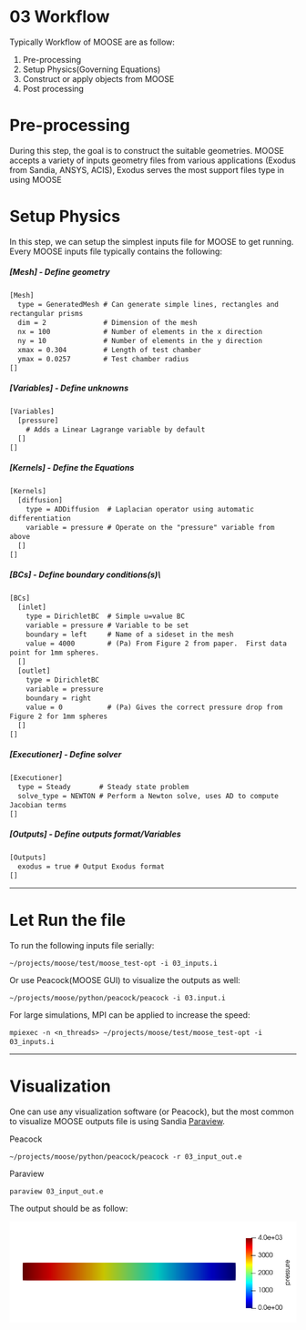 # 03 Workflow


Typically Workflow of MOOSE are as follow:

1. Pre-processing
2. Setup Physics(Governing Equations)
3. Construct or apply objects from MOOSE
3. Post processing

# Pre-processing

During this step, the goal is to construct the suitable geometries. MOOSE accepts a variety of inputs geometry files from various applications (Exodus from Sandia, ANSYS, ACIS), Exodus serves the most support files type in using MOOSE

# Setup Physics

In this step, we can setup the simplest inputs file for MOOSE to get running. Every MOOSE inputs file typically contains the following:

##### [Mesh] - Define geometry

    [Mesh]
      type = GeneratedMesh # Can generate simple lines, rectangles and rectangular prisms
      dim = 2              # Dimension of the mesh
      nx = 100             # Number of elements in the x direction
      ny = 10              # Number of elements in the y direction
      xmax = 0.304         # Length of test chamber
      ymax = 0.0257        # Test chamber radius
    []

##### [Variables] - Define unknowns

    [Variables]
      [pressure]
        # Adds a Linear Lagrange variable by default
      []
    []

##### [Kernels] - Define the Equations

    [Kernels]
      [diffusion]
        type = ADDiffusion  # Laplacian operator using automatic differentiation
        variable = pressure # Operate on the "pressure" variable from above
      []
    []

##### [BCs] - Define boundary conditions(s)\

    [BCs]
      [inlet]
        type = DirichletBC  # Simple u=value BC
        variable = pressure # Variable to be set
        boundary = left     # Name of a sideset in the mesh
        value = 4000        # (Pa) From Figure 2 from paper.  First data point for 1mm spheres.
      []
      [outlet]
        type = DirichletBC
        variable = pressure
        boundary = right
        value = 0           # (Pa) Gives the correct pressure drop from Figure 2 for 1mm spheres
      []
    []

##### [Executioner] - Define solver

    [Executioner]
      type = Steady       # Steady state problem
      solve_type = NEWTON # Perform a Newton solve, uses AD to compute Jacobian terms
    []


##### [Outputs] - Define outputs format/Variables

    [Outputs]
      exodus = true # Output Exodus format
    []

---
# Let Run the file

To run the following inputs file serially:

    ~/projects/moose/test/moose_test-opt -i 03_inputs.i

Or use Peacock(MOOSE GUI) to visualize the outputs as well:

    ~/projects/moose/python/peacock/peacock -i 03.input.i

For large simulations, MPI can be applied to increase the speed:

    mpiexec -n <n_threads> ~/projects/moose/test/moose_test-opt -i 03_inputs.i

---
# Visualization

One can use any visualization software (or Peacock), but the most common to visualize MOOSE outputs file is using Sandia [Paraview](https://www.paraview.org/).


Peacock

    ~/projects/moose/python/peacock/peacock -r 03_input_out.e

Paraview

    paraview 03_input_out.e


The output should be as follow:

![outputs_03](media/03_outputs.png)
